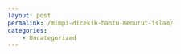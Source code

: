 ```yaml
---
layout: post
permalink: /mimpi-dicekik-hantu-menurut-islam/
categories:
    - Uncategorized
---
```


